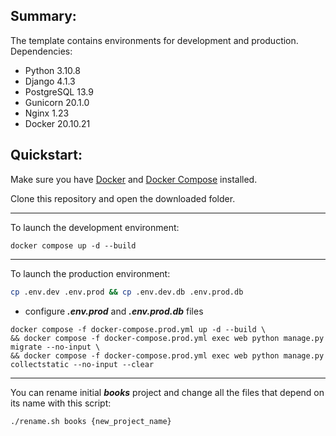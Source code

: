 ## Summary:
The template contains environments for development and production.
Dependencies:
- Python 3.10.8
- Django 4.1.3
- PostgreSQL 13.9
- Gunicorn 20.1.0
- Nginx 1.23
- Docker 20.10.21
## Quickstart:
Make sure you have [Docker](https://docs.docker.com/engine/install/) and [Docker Compose](https://docs.docker.com/compose/install/) installed.

Clone this repository and open the downloaded folder.
___

To launch the development environment:
```
docker compose up -d --build
```
---
To launch the production environment:
```sh
cp .env.dev .env.prod && cp .env.dev.db .env.prod.db
```
- configure ***.env.prod*** and ***.env.prod.db*** files
```
docker compose -f docker-compose.prod.yml up -d --build \
&& docker compose -f docker-compose.prod.yml exec web python manage.py migrate --no-input \
&& docker compose -f docker-compose.prod.yml exec web python manage.py collectstatic --no-input --clear
```

---
You can rename initial ***books*** project and change all the files that depend on its name with this script:
```sh
./rename.sh books {new_project_name}
```